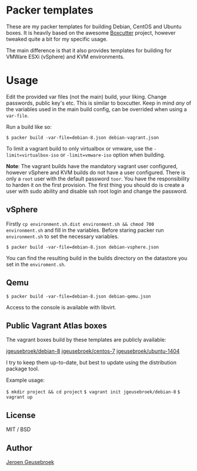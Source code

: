 # Packer templates

These are my packer templates for building Debian, CentOS and Ubuntu boxes. It is heavily based on the awesome [Boxcutter](https://github.com/boxcutter) project, however tweaked quite a bit for my specific usage.

The main difference is that it also provides templates for building for VMWare ESXi (vSphere) and KVM environments.

# Usage

Edit the provided var files (not the main) build, your liking. Change passwords, public key's etc. This is similar to boxcutter.
Keep in mind *any* of the variables used in the main build config, can be overrided when using a `var-file`.

Run a build like so:

`$ packer build -var-file=debian-8.json debian-vagrant.json`

To limit a vagrant build to only virtualbox or vmware, use the `-limit=virtualbox-iso` or `-limit=vmware-iso` option when building.

**Note**: The vagrant builds have the mandatory vagrant user configured, however vSphere and KVM builds do not have a user configured. There is only a `root` user with the default password `toor`. You have the responsibility to harden it on the first provision. The first thing you should do is create a user with sudo ability and disable ssh root login and change the password.

## vSphere

Firstly `cp environment.sh.dist environment.sh && chmod 700 environment.sh` and fill in the variables.
Before staring packer run `environment.sh` to set the necessary variables.

`$ packer build -var-file=debian-8.json debian-vsphere.json`

You can find the resulting build in the builds directory on the datastore you set in the `enviroment.sh`.

## Qemu

`$ packer build -var-file=debian-8.json debian-qemu.json`

Access to the console is available with libvirt.

## Public Vagrant Atlas boxes

The vagrant boxes build by these templates are publicly available:

[jgeusebroek/debian-8](https://atlas.hashicorp.com/jgeusebroek/boxes/debian-8)
[jgeusebroek/centos-7](https://atlas.hashicorp.com/jgeusebroek/boxes/centos-7)
[jgeusebroek/ubuntu-1404](https://atlas.hashicorp.com/jgeusebroek/boxes/ubuntu-1404)

I try to keep them up-to-date, but best to update using the distribution package tool.

Example usage:

`$ mkdir project && cd project`
`$ vagrant init jgeusebroek/debian-8`
`$ vagrant up`

## License

MIT / BSD

## Author

[Jeroen Geusebroek](http://jeroengeusebroek.nl/)